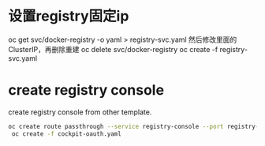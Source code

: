 # 设置registry固定ip
oc get svc/docker-registry -o yaml > registry-svc.yaml
然后修改里面的ClusterIP，再删除重建
oc delete svc/docker-registry
oc create -f registry-svc.yaml
# create registry console

  create registry console from other template.
  
  ```bash
  oc create route passthrough --service registry-console --port registry-console -n default --hostname=registry.sokylin.com.cn
   oc create -f cockpit-oauth.yaml
  ```
